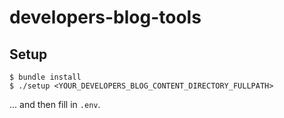 # developers-blog-tools
## Setup
```shell
$ bundle install
$ ./setup <YOUR_DEVELOPERS_BLOG_CONTENT_DIRECTORY_FULLPATH>
```

... and then fill in `.env`.
